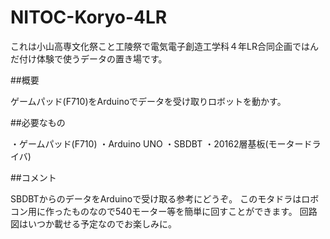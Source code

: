 # NITOC-Koryo-4LR

これは小山高専文化祭こと工陵祭で電気電子創造工学科４年LR合同企画ではんだ付け体験で使うデータの置き場です。

##概要

ゲームパッド(F710)をArduinoでデータを受け取りロボットを動かす。

##必要なもの

・ゲームパッド(F710)
・Arduino UNO
・SBDBT
・20162層基板(モータードライバ)

##コメント

SBDBTからのデータをArduinoで受け取る参考にどうぞ。
このモタドラはロボコン用に作ったものなので540モーター等を簡単に回すことができます。
回路図はいつか載せる予定なのでお楽しみに。




